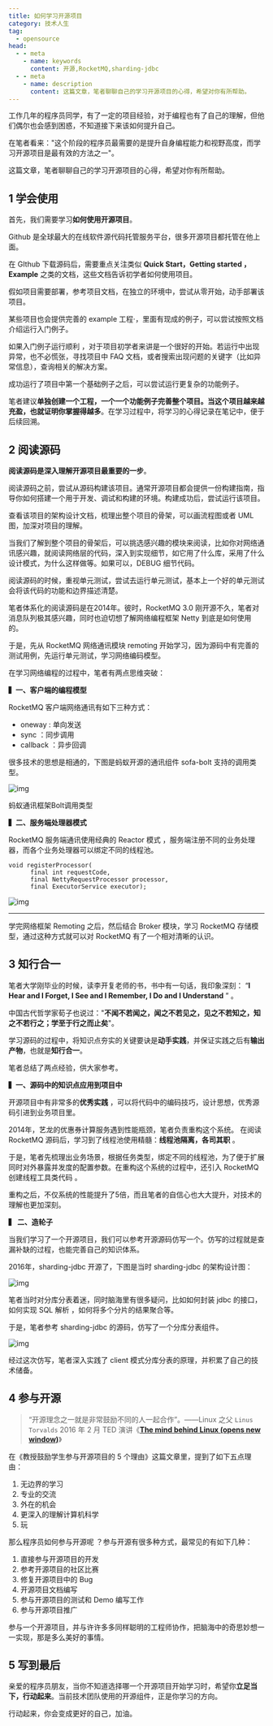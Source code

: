 ```yaml
---
title: 如何学习开源项目
category: 技术人生
tag:
  - opensource 
head:
  - - meta
    - name: keywords
      content: 开源,RocketMQ,sharding-jdbc
  - - meta
    - name: description
      content: 这篇文章，笔者聊聊自己的学习开源项目的心得，希望对你有所帮助。
---
```


工作几年的程序员同学，有了一定的项目经验，对于编程也有了自己的理解，但他们偶尔也会感到困惑，不知道接下来该如何提升自己。

在笔者看来："这个阶段的程序员最需要的是提升自身编程能力和视野高度，而学习开源项目是最有效的方法之一"。

这篇文章，笔者聊聊自己的学习开源项目的心得，希望对你有所帮助。

## **1 学会使用**

首先，我们需要学习**如何使用开源项目**。

Github 是全球最大的在线软件源代码托管服务平台，很多开源项目都托管在他上面。

在 GIthub 下载源码后，需要重点关注类似 **Quick Start，Getting started ，Example** 之类的文档，这些文档告诉初学者如何使用项目。

假如项目需要部署，参考项目文档，在独立的环境中，尝试从零开始，动手部署该项目。

某些项目也会提供完善的 example 工程·，里面有现成的例子，可以尝试按照文档介绍运行入门例子。

如果入门例子运行顺利 ，对于项目初学者来讲是一个很好的开始。若运行中出现异常，也不必慌张，寻找项目中 FAQ 文档，或者搜索出现问题的关键字（比如异常信息），查询相关的解决方案。

成功运行了项目中第一个基础例子之后，可以尝试运行更复杂的功能例子。

笔者建议**单独创建一个工程，一个一个功能例子完善整个项目。当这个项目越来越充盈，也就证明你掌握得越多**。在学习过程中，将学习的心得记录在笔记中，便于后续回溯。

## **2 阅读源码**

**阅读源码是深入理解开源项目最重要的一步**。

阅读源码之前，尝试从源码构建该项目。通常开源项目都会提供一份构建指南，指导你如何搭建一个用于开发、调试和构建的环境。构建成功后，尝试运行该项目。

查看该项目的架构设计文档，梳理出整个项目的骨架，可以画流程图或者 UML 图，加深对项目的理解。

当我们了解到整个项目的骨架后，可以挑选感兴趣的模块来阅读，比如你对网络通讯感兴趣，就阅读网络层的代码，深入到实现细节，如它用了什么库，采用了什么设计模式，为什么这样做等。如果可以，DEBUG 细节代码。

阅读源码的时候，重视单元测试，尝试去运行单元测试，基本上一个好的单元测试会将该代码的功能和边界描述清楚。

笔者体系化的阅读源码是在2014年。彼时，RocketMQ 3.0 刚开源不久，笔者对消息队列极其感兴趣，同时也迫切想了解网络编程框架 Netty 到底是如何使用的。

于是，先从 RocketMQ 网络通讯模块 remoting 开始学习，因为源码中有完善的测试用例，先运行单元测试，学习网络编码模型。

在学习网络编程的过程中，笔者有两点思维突破：

**▍一、客户端的编程模型**

RocketMQ 客户端网络通讯有如下三种方式：

- oneway : 单向发送
- sync ：同步调用
- callback ：异步回调

很多技术的思想是相通的，下图是蚂蚁开源的通讯组件 sofa-bolt 支持的调用类型。

![img](https://pic4.zhimg.com/80/v2-43eaf9faa7bc9825070114612b87f36b_720w.webp)

蚂蚁通讯框架Bolt调用类型

**▍二、服务端处理器模式**

RocketMQ 服务端通讯使用经典的 Reactor 模式 ，服务端注册不同的业务处理器，而各个业务处理器可以绑定不同的线程池。

```text
void registerProcessor(
      final int requestCode, 
      final NettyRequestProcessor processor,
      final ExecutorService executor);
```

![img](https://pic2.zhimg.com/80/v2-50551cf8c23a2a719a999ba7a2c9cf91_720w.webp)

------

学完网络框架 Remoting 之后，然后结合 Broker 模块，学习 RocketMQ 存储模型，通过这种方式就可以对 RocketMQ 有了一个相对清晰的认识。

## **3 知行合一**

笔者大学刚毕业的时候，读李开复老师的书，书中有一句话，我印象深刻： “**I Hear and I Forget, I See and I Remember, I Do and I Understand** ” 。

中国古代哲学家荀子也说过："**不闻不若闻之，闻之不若见之，见之不若知之，知之不若行之；学至于行之而止矣**"。

学习源码的过程中，将知识点夯实的关键要诀是**动手实践**，并保证实践之后有**输出产物**，也就是**知行合一**。

笔者总结了两点经验，供大家参考。

**▍一、源码中的知识点应用到项目中**

开源项目中有非常多的**优秀实践** ，可以将代码中的编码技巧，设计思想，优秀源码引进到业务项目里。

2014年，艺龙的优惠券计算服务遇到性能瓶颈，笔者负责重构这个系统。 在阅读 RocketMQ 源码后，学习到了线程池使用精髓：**线程池隔离，各司其职** 。

于是，笔者先梳理出业务场景，根据任务类型，绑定不同的线程池，为了便于扩展同时对外暴露并发度的配置参数。在重构这个系统的过程中，还引入 RocketMQ 创建线程工具类代码 。

重构之后，不仅系统的性能提升了5倍，而且笔者的自信心也大大提升，对技术的理解也更加深刻。

**▍ 二、造轮子**

当我们学习了一个开源项目，我们可以参考开源源码仿写一个。仿写的过程就是查漏补缺的过程，也能完善自己的知识体系。

2016年，sharding-jdbc 开源了，下图是当时 sharding-jdbc 的架构设计图：

![img](https://pic2.zhimg.com/80/v2-70ec651391c885be8bbfb66b2e2d8235_720w.webp)

笔者当时对分库分表着迷，同时脑海里有很多疑问，比如如何封装 jdbc 的接口，如何实现 SQL 解析 ，如何将多个分片的结果聚合等。

于是，笔者参考 sharding-jdbc 的源码，仿写了一个分库分表组件。

![img](https://pic2.zhimg.com/80/v2-1414538009d90083904223e66a600625_720w.webp)

经过这次仿写，笔者深入实践了 client 模式分库分表的原理，并积累了自己的技术储备。

## **4 参与开源**

> “开源理念之一就是非常鼓励不同的人一起合作”。——Linux 之父 `Linus Torvalds` 2016 年 2 月 TED 演讲《**[The mind behind Linux (opens new window)](https://link.zhihu.com/?target=https%3A//www.bilibili.com/video/BV1Cs411z73j)**》

在《教授鼓励学生参与开源项目的 5 个理由》这篇文章里，提到了如下五点理由：

1. 无边界的学习
2. 专业的交流
3. 外在的机会
4. 更深入的理解计算机科学
5. 玩

那么程序员如何参与开源呢 ？参与开源有很多种方式，最常见的有如下几种：

1. 直接参与开源项目的开发
2. 参考开源项目的社区比赛
3. 修复开源项目中的 Bug
4. 开源项目文档编写
5. 参与开源项目的测试和 Demo 编写工作
6. 参与开源项目推广

参与一个开源项目，并与许许多多同样聪明的工程师协作，把脑海中的奇思妙想一一实现，那是多么美好的事情。

## **5 写到最后**

亲爱的程序员朋友，当你不知道选择哪一个开源项目开始学习时，希望你**立足当下，行动起来**。当前技术团队使用的开源组件，正是你学习的方向。

行动起来，你会变成更好的自己，加油。
